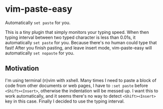 # vim-paste-easy

Automatically `set paste` for you.

This is a tiny plugin that simply monitors your typing speed. When then typing
interval between two typed character is less than 0.01s, it automatically `set
paste` for you. Because there's no human could type that fast! After you
finish pasting, and leave insert mode, vim-paste-easy will automatically `set
nopaste` for you.

## Motivation

I'm using terminal (n)vim with xshell. Many times I need to paste a block of
code from other documents or web pages, I have to `:set paste` before
`<Shift><Insert>`, otherwise the indentation will be messed up. I want this to
work automatically, and it seems there's no way to detect `<Shift><Insert>`
key in this case. Finally I decided to use the typing interval.

